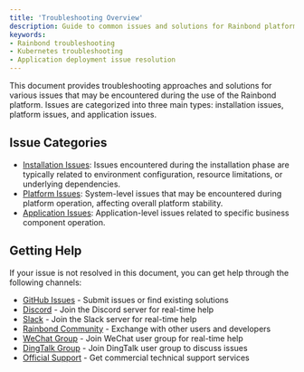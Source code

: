 ```yaml
---
title: 'Troubleshooting Overview'
description: Guide to common issues and solutions for Rainbond platform
keywords:
- Rainbond troubleshooting
- Kubernetes troubleshooting
- Application deployment issue resolution
---
```


This document provides troubleshooting approaches and solutions for various issues that may be encountered during the use of the Rainbond platform. Issues are categorized into three main types: installation issues, platform issues, and application issues.

## Issue Categories

- [Installation Issues](./install.md): Issues encountered during the installation phase are typically related to environment configuration, resource limitations, or underlying dependencies.
- [Platform Issues](./cluster-connect.md): System-level issues that may be encountered during platform operation, affecting overall platform stability.
- [Application Issues](./common.md): Application-level issues related to specific business component operation.

## Getting Help

If your issue is not resolved in this document, you can get help through the following channels:

- [GitHub Issues](https://github.com/goodrain/rainbond/issues) - Submit issues or find existing solutions
- [Discord](https://discord.gg/ecnYFsDJ) - Join the Discord server for real-time help
- [Slack](https://join.slack.com/t/rainbond-slack/shared_invite/zt-1ft4g75pg-KJ0h_IAtvG9DMgeE_BNjZQ) - Join the Slack server for real-time help
- [Rainbond Community](https://t.goodrain.com/) - Exchange with other users and developers
- [WeChat Group](/docs/support#wechat-group) - Join WeChat user group for real-time help
- [DingTalk Group](/docs/support#dingtalk-group) - Join DingTalk user group to discuss issues
- [Official Support](https://p5yh4rek1e.feishu.cn/share/base/shrcn4dG9z5zvbZZWd1MFf6ILBg/) - Get commercial technical support services


